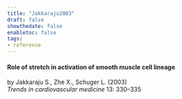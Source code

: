 ```yaml
---
title: "Jakkaraju2003"
draft: false
showthedate: false
enabletoc: false
tags:
- reference
---
```


#### **Role of stretch in activation of smooth muscle cell lineage**     
by Jakkaraju S., Zhe X., Schuger L. (2003)         
*Trends in cardiovascular medicine* 13: 330–335       


